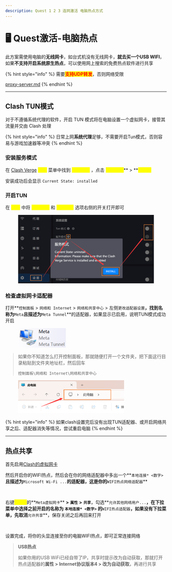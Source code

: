 ```yaml
---
description: Quest 1 2 3 连网激活 电脑热点方式
---
```


# 🖥️ Quest激活-电脑热点

此方案需使用电脑的**无线网卡**，如台式机没有无线网卡，**就去买一个USB WIFI**，如果**不支持开启系统原生热点**，可以使用网上搜索的免费热点软件进行共享

{% hint style="info" %}
需要<mark style="color:red;">**支持UDP转发**</mark>，否则网络受限

[proxy-server.md](../ready/proxy-server.md "mention")
{% endhint %}

***

## Clash TUN模式

对于不遵循系统代理的软件，开启 TUN 模式将在电脑设置一个虚拟网卡，接管其流量并交由 Clash 处理

{% hint style="info" %}
日常上网**系统代理**足够，不需要开启Tun模式，否则容易与游戏加速器等冲突
{% endhint %}

### 安装服务模式

在 [Clash Verge](clash/) <mark style="color:yellow;">**设置**</mark> 菜单中找到 <mark style="color:yellow;">**服务模式**</mark> ，点击 <mark style="color:yellow;">**盾牌图标**</mark>** > **<mark style="color:yellow;">**Install**</mark>

安装成功后会显示 `Current State: installed`

### 开启TUN

在 <mark style="color:yellow;">**设置**</mark> 中将 <mark style="color:yellow;">**服务模式**</mark> 和 <mark style="color:yellow;">**Tun模式**</mark> 选项右侧的开关打开即可

<div align="left">

<figure><img src="../.gitbook/assets/clash_service_install.png" alt=""><figcaption></figcaption></figure>

</div>

### 检查虚拟网卡适配器

打开**`控制面板` > `网络和 Internet` > `网络和共享中心` > 左侧`更改适配器设置`**，找到名称为**`Meta`**且描述为**`Meta Tunnel`**的适配器，如果显示已启用，说明TUN模式成功开启

<div align="left">

<figure><img src="../.gitbook/assets/meta_adapter.png" alt="" width="149"><figcaption></figcaption></figure>

</div>

> 如果你不知道怎么打开控制面板，那就随便打开一个文件夹，把下面这行目录粘贴到文件夹地址栏，然后回车
>
> ```
> 控制面板\网络和 Internet\网络和共享中心
> ```

<div align="left">

<figure><img src="../.gitbook/assets/folder_path.png" alt="" width="331"><figcaption></figcaption></figure>

</div>

{% hint style="info" %}
如果clash设置完后没有出现TUN适配器、或开启网络共享之后、适配器消失等情况，尝试重启电脑
{% endhint %}

***

## 热点共享 <a href="#re-dian-gong-xiang" id="re-dian-gong-xiang"></a>

首先启用[Clash的虚拟网卡](clash/clash-tun.md)

然后开启你的WIFI热点，然后会在你的网络适配器中多出一个**`本地连接* <数字>`**且描述为**`Microsoft Wi-Fi ...`**的适配器，这是你的**`WIFI热点网络适配器`**

<div align="left">

<img src="https://fastly.jsdelivr.net/gh/EYW-015/Oculus-guide-China/img/clash/clash9.png" alt="">

</div>

右键<mark style="color:yellow;">**Clash**</mark>的**`Meta虚拟网卡`** **>** **`属性`** **>** **`共享`**，勾选**`允许其他网络用户...`**，在下拉菜单中选择之前开启的名称为 **`本地连接* <数字>`** 的**`WIFI热点适配器`**，如果没有下拉菜单，先取消**`允许共享`**，保存关闭之后再回来打开​

<div align="left">

<img src="https://fastly.jsdelivr.net/gh/EYW-015/Oculus-guide-China/img/clash/clash10.png" alt="">

</div>

设置完成，将你的头显连接至你的电脑WIFI热点，即可正常连接网络

> **USB热点**
>
> 如果你用的USB WiFi已经自带了IP，共享时提示改为自动获取，那就打开热点适配器的**属性 > Internet协议版本4 > 改为自动获取**，再进行共享
